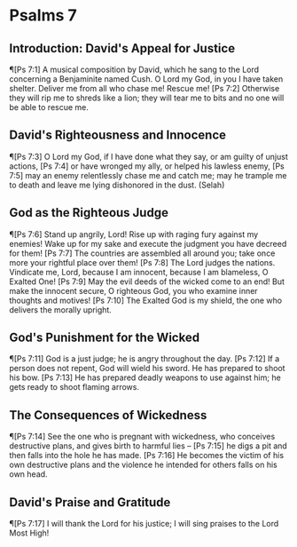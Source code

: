 # Psalms 7

## Introduction: David's Appeal for Justice
¶[Ps 7:1] A musical composition by David, which he sang to the Lord concerning a Benjaminite named Cush. O Lord my God, in you I have taken shelter. Deliver me from all who chase me! Rescue me!
[Ps 7:2] Otherwise they will rip me to shreds like a lion; they will tear me to bits and no one will be able to rescue me.

## David's Righteousness and Innocence
¶[Ps 7:3] O Lord my God, if I have done what they say, or am guilty of unjust actions,
[Ps 7:4] or have wronged my ally, or helped his lawless enemy,
[Ps 7:5] may an enemy relentlessly chase me and catch me; may he trample me to death and leave me lying dishonored in the dust. (Selah)

## God as the Righteous Judge
¶[Ps 7:6] Stand up angrily, Lord! Rise up with raging fury against my enemies! Wake up for my sake and execute the judgment you have decreed for them!
[Ps 7:7] The countries are assembled all around you; take once more your rightful place over them!
[Ps 7:8] The Lord judges the nations. Vindicate me, Lord, because I am innocent, because I am blameless, O Exalted One!
[Ps 7:9] May the evil deeds of the wicked come to an end! But make the innocent secure, O righteous God, you who examine inner thoughts and motives!
[Ps 7:10] The Exalted God is my shield, the one who delivers the morally upright.

## God's Punishment for the Wicked
¶[Ps 7:11] God is a just judge; he is angry throughout the day.
[Ps 7:12] If a person does not repent, God will wield his sword. He has prepared to shoot his bow.
[Ps 7:13] He has prepared deadly weapons to use against him; he gets ready to shoot flaming arrows.

## The Consequences of Wickedness
¶[Ps 7:14] See the one who is pregnant with wickedness, who conceives destructive plans, and gives birth to harmful lies –
[Ps 7:15] he digs a pit and then falls into the hole he has made.
[Ps 7:16] He becomes the victim of his own destructive plans and the violence he intended for others falls on his own head.

## David's Praise and Gratitude
¶[Ps 7:17] I will thank the Lord for his justice; I will sing praises to the Lord Most High!
